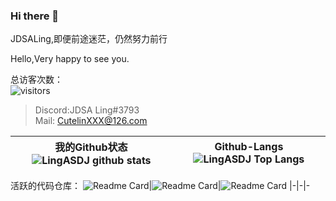 ### Hi there 👋

<!--
**deng-rui/deng-rui** is a ✨ _special_ ✨ repository because its `README.md` (this file) appears on your GitHub profile.

Here are some ideas to get you started:

- 🔭 I’m currently working on ...
- 🌱 I’m currently learning ...
- 👯 I’m looking to collaborate on ...
- 🤔 I’m looking for help with ...
- 💬 Ask me about ...
- 📫 How to reach me: ...
- 😄 Pronouns: ...
- ⚡ Fun fact: ...
-->
JDSALing,即便前途迷茫，仍然努力前行

Hello,Very happy to see you.

总访客次数：  
![visitors](https://visitor-badge.glitch.me/badge?page_id=LingASDJ.LingASDJ)

> Discord:JDSA Ling#3793  
> Mail: CutelinXXX@126.com  

|我的Github状态![LingASDJ github stats](https://github-readme-stats.vercel.app/api/?username=LingASDJ&show_icons=true&title_color=fff&icon_color=ffff00&text_color=00ffff&bg_color=000) |Github-Langs![LingASDJ Top Langs](https://github-readme-stats.vercel.app/api/top-langs/?username=LingASDJ&hide=scss,ruby&show_icons=true&title_color=fff&icon_color=ffff00&text_color=00ffff&bg_color=000)
|-|-

活跃的代码仓库：
![Readme Card](https://github-readme-stats.vercel.app/api/pin/?username=LingASDJ&repo=harder-sprouted-pd&show_icons=true&title_color=fff&icon_color=ffff00&text_color=00ffff&bg_color=000)|![Readme Card](https://github-readme-stats.vercel.app/api/pin/?username=LingASDJ&repo=DeisticPixelDungeon&show_icons=true&title_color=fff&icon_color=ffff00&text_color=00ffff&bg_color=000)|![Readme Card](https://github-readme-stats.vercel.app/api/pin/?username=AnsdoShip&repo=magic-ling-pixel-dungeon&show_icons=true&title_color=fff&icon_color=ffff00&text_color=00ffff&bg_color=000)
|-|-|-
